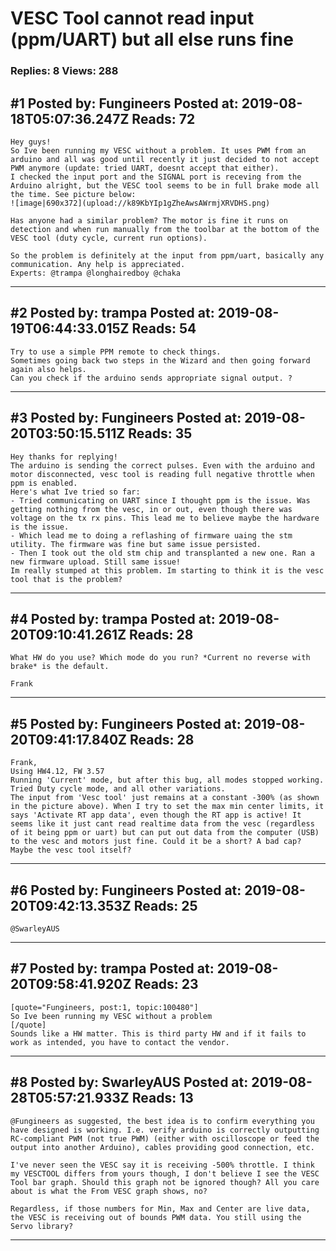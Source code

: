 # VESC Tool cannot read input (ppm/UART) but all else runs fine

### Replies: 8 Views: 288

## \#1 Posted by: Fungineers Posted at: 2019-08-18T05:07:36.247Z Reads: 72

```
Hey guys!
So Ive been running my VESC without a problem. It uses PWM from an arduino and all was good until recently it just decided to not accept PWM anymore (update: tried UART, doesnt accept that either). 
I checked the input port and the SIGNAL port is receving from the Arduino alright, but the VESC tool seems to be in full brake mode all the time. See picture below:
![image|690x372](upload://k89KbYIp1gZheAwsAWrmjXRVDHS.png) 

Has anyone had a similar problem? The motor is fine it runs on detection and when run manually from the toolbar at the bottom of the VESC tool (duty cycle, current run options).

So the problem is definitely at the input from ppm/uart, basically any communication. Any help is appreciated.
Experts: @trampa @longhairedboy @chaka
```

---
## \#2 Posted by: trampa Posted at: 2019-08-19T06:44:33.015Z Reads: 54

```
Try to use a simple PPM remote to check things. 
Sometimes going back two steps in the Wizard and then going forward again also helps.
Can you check if the arduino sends appropriate signal output. ?
```

---
## \#3 Posted by: Fungineers Posted at: 2019-08-20T03:50:15.511Z Reads: 35

```
Hey thanks for replying!
The arduino is sending the correct pulses. Even with the arduino and motor disconnected, vesc tool is reading full negative throttle when ppm is enabled. 
Here's what Ive tried so far: 
- Tried communicating on UART since I thought ppm is the issue. Was getting nothing from the vesc, in or out, even though there was voltage on the tx rx pins. This lead me to believe maybe the hardware is the issue. 
- Which lead me to doing a reflashing of firmware uaing the stm utility. The firmware was fine but same issue persisted. 
- Then I took out the old stm chip and transplanted a new one. Ran a new firmware upload. Still same issue! 
Im really stumped at this problem. Im starting to think it is the vesc tool that is the problem?
```

---
## \#4 Posted by: trampa Posted at: 2019-08-20T09:10:41.261Z Reads: 28

```
What HW do you use? Which mode do you run? *Current no reverse with brake* is the default.

Frank
```

---
## \#5 Posted by: Fungineers Posted at: 2019-08-20T09:41:17.840Z Reads: 28

```
Frank, 
Using HW4.12, FW 3.57
Running 'Current' mode, but after this bug, all modes stopped working. Tried Duty cycle mode, and all other variations. 
The input from 'Vesc tool' just remains at a constant -300% (as shown in the picture above). When I try to set the max min center limits, it says 'Activate RT app data', even though the RT app is active! It seems like it just cant read realtime data from the vesc (regardless of it being ppm or uart) but can put out data from the computer (USB) to the vesc and motors just fine. Could it be a short? A bad cap? Maybe the vesc tool itself?
```

---
## \#6 Posted by: Fungineers Posted at: 2019-08-20T09:42:13.353Z Reads: 25

```
@SwarleyAUS
```

---
## \#7 Posted by: trampa Posted at: 2019-08-20T09:58:41.920Z Reads: 23

```
[quote="Fungineers, post:1, topic:100480"]
So Ive been running my VESC without a problem
[/quote]
Sounds like a HW matter. This is third party HW and if it fails to work as intended, you have to contact the vendor.
```

---
## \#8 Posted by: SwarleyAUS Posted at: 2019-08-28T05:57:21.933Z Reads: 13

```
@Fungineers as suggested, the best idea is to confirm everything you have designed is working. I.e. verify arduino is correctly outputting RC-compliant PWM (not true PWM) (either with oscilloscope or feed the output into another Arduino), cables providing good connection, etc.

I've never seen the VESC say it is receiving -500% throttle. I think my VESCTOOL differs from yours though, I don't believe I see the VESC Tool bar graph. Should this graph not be ignored though? All you care about is what the From VESC graph shows, no? 

Regardless, if those numbers for Min, Max and Center are live data, the VESC is receiving out of bounds PWM data. You still using the Servo library?
```

---
